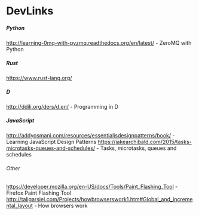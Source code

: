 # DevLinks

##### Python
http://learning-0mq-with-pyzmq.readthedocs.org/en/latest/ - ZeroMQ with Python


##### Rust
https://www.rust-lang.org/


##### D
http://ddili.org/ders/d.en/ - Programming in D


##### JavaScript
http://addyosmani.com/resources/essentialjsdesignpatterns/book/ - Learning JavaScript Design Patterns
https://jakearchibald.com/2015/tasks-microtasks-queues-and-schedules/ - Tasks, microtasks, queues and schedules


###### Other
https://developer.mozilla.org/en-US/docs/Tools/Paint_Flashing_Tool - Firefox Paint Flashing Tool
http://taligarsiel.com/Projects/howbrowserswork1.htm#Global_and_incremental_layout - How browsers work
